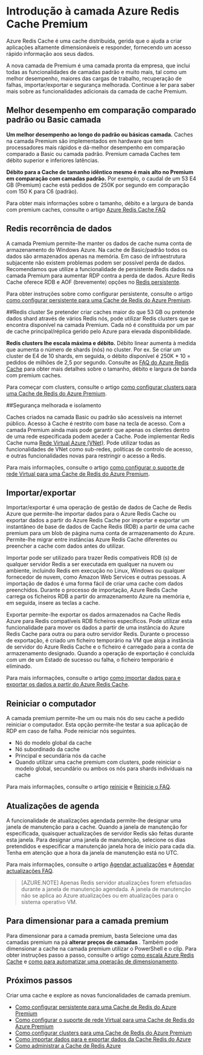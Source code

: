 <properties 
    pageTitle="Introdução à camada Azure Redis Cache Premium | Microsoft Azure" 
    description="Saiba como criar e gerir Redis persistente, Redis clusters VNET suporte e para o seu instâncias de Azure Redis Cache de camadas Premium" 
    services="redis-cache" 
    documentationCenter="" 
    authors="steved0x" 
    manager="douge" 
    editor=""/>

<tags 
    ms.service="cache" 
    ms.workload="tbd" 
    ms.tgt_pltfrm="cache-redis" 
    ms.devlang="na" 
    ms.topic="article" 
    ms.date="09/15/2016" 
    ms.author="sdanie"/>

# <a name="introduction-to-the-azure-redis-cache-premium-tier"></a>Introdução à camada Azure Redis Cache Premium
Azure Redis Cache é uma cache distribuída, gerida que o ajuda a criar aplicações altamente dimensionáveis e responder, fornecendo um acesso rápido informação aos seus dados. 

A nova camada de Premium é uma camada pronta da empresa, que inclui todas as funcionalidades de camadas padrão e muito mais, tal como um melhor desempenho, maiores das cargas de trabalho, recuperação de falhas, importar/exportar e segurança melhorada. Continue a ler para saber mais sobre as funcionalidades adicionais da camada de cache Premium.

## <a name="better-performance-compared-to-standard-or-basic-tier"></a>Melhor desempenho em comparação comparado padrão ou Basic camada
**Um melhor desempenho ao longo do padrão ou básicas camada.** Caches na camada Premium são implementados em hardware que tem processadores mais rápidos e dá-melhor desempenho em comparação comparado a Basic ou camada padrão. Premium camada Caches tem débito superior e inferiores latências. 

**Débito para a Cache de tamanho idêntico mesmo é mais alto no Premium em comparação com camadas padrão.** Por exemplo, o caudal de um 53 E4 GB (Premium) cache está pedidos de 250K por segundo em comparação com 150 K para C6 (padrão).

Para obter mais informações sobre o tamanho, débito e a largura de banda com premium caches, consulte o artigo [Azure Redis Cache FAQ](cache-faq.md#what-redis-cache-offering-and-size-should-i-use)

## <a name="redis-data-persistence"></a>Redis recorrência de dados
A camada Premium permite-lhe manter os dados de cache numa conta de armazenamento do Windows Azure. Na cache de Basic/padrão todos os dados são armazenados apenas na memória. Em caso de infraestrutura subjacente não existem problemas podem ser possível perda de dados. Recomendamos que utilize a funcionalidade de persistente Redis dados na camada Premium para aumentar RDP contra a perda de dados. Azure Redis Cache oferece RDB e AOF (brevemente) opções no [Redis persistente](http://redis.io/topics/persistence). 

Para obter instruções sobre como configurar persistente, consulte o artigo [como configurar persistente para uma Cache de Redis do Azure Premium](cache-how-to-premium-persistence.md).

##<a name="redis-cluster"></a>Redis cluster
Se pretender criar caches maior do que 53 GB ou pretende dados shard através de vários Redis nós, pode utilizar Redis clusters que se encontra disponível na camada Premium. Cada nó é constituída por um par de cache principal/réplica gerido pelo Azure para elevada disponibilidade. 

**Redis clusters lhe escala máxima e débito.** Débito linear aumenta à medida que aumenta o número de shards (nós) no cluster. Por ex. Se criar um cluster de E4 de 10 shards, em seguida, o débito disponível é 250K * 10 = pedidos de milhões de 2,5 por segundo. Consulte as [FAQ do Azure Redis Cache](cache-faq.md#what-redis-cache-offering-and-size-should-i-use) para obter mais detalhes sobre o tamanho, débito e largura de banda com premium caches.

Para começar com clusters, consulte o artigo [como configurar clusters para uma Cache de Redis do Azure Premium](cache-how-to-premium-clustering.md).

##<a name="enhanced-security-and-isolation"></a>Segurança melhorada e isolamento

Caches criados na camada Basic ou padrão são acessíveis na internet público. Acesso à Cache é restrito com base na tecla de acesso. Com a camada Premium ainda mais pode garantir que apenas os clientes dentro de uma rede especificada podem aceder a Cache. Pode implementar Redis Cache numa [Rede Virtual Azure (VNet)](https://azure.microsoft.com/services/virtual-network/). Pode utilizar todas as funcionalidades de VNet como sub-redes, políticas de controlo de acesso, e outras funcionalidades novas para restringir o acesso a Redis.

Para mais informações, consulte o artigo [como configurar o suporte de rede Virtual para uma Cache de Redis do Azure Premium](cache-how-to-premium-vnet.md).

## <a name="importexport"></a>Importar/exportar

Importar/exportar é uma operação de gestão de dados de Cache de Redis Azure que permite-lhe importar dados para o Azure Redis Cache ou exportar dados a partir do Azure Redis Cache por importar e exportar um instantâneo de base de dados de Cache Redis (RDB) a partir de uma cache premium para um blob de página numa conta de armazenamento do Azure. Permite-lhe migrar entre instâncias Azure Redis Cache diferentes ou preencher a cache com dados antes do utilizar.

Importar pode ser utilizado para trazer Redis compatíveis RDB (s) de qualquer servidor Redis a ser executada em qualquer na nuvem ou ambiente, incluindo Redis em execução no Linux, Windows ou qualquer fornecedor de nuvem, como Amazon Web Services e outras pessoas. A importação de dados é uma forma fácil de criar uma cache com dados preenchidos. Durante o processo de importação, Azure Redis Cache carrega os ficheiros RDB a partir do armazenamento Azure na memória e, em seguida, insere as teclas a cache.

Exportar permite-lhe exportar os dados armazenados na Cache Redis Azure para Redis compatíveis RDB ficheiros específicos. Pode utilizar esta funcionalidade para mover os dados a partir de uma instância do Azure Redis Cache para outra ou para outro servidor Redis. Durante o processo de exportação, é criado um ficheiro temporário na VM que aloja a instância de servidor do Azure Redis Cache e o ficheiro é carregado para a conta de armazenamento designado. Quando a operação de exportação é concluída com um de um Estado de sucesso ou falha, o ficheiro temporário é eliminado.

Para mais informações, consulte o artigo [como importar dados para e exportar os dados a partir do Azure Redis Cache](cache-how-to-import-export-data.md).

## <a name="reboot"></a>Reiniciar o computador

A camada premium permite-lhe um ou mais nós do seu cache a pedido reiniciar o computador. Esta opção permite-lhe testar a sua aplicação de RDP em caso de falha. Pode reiniciar nós seguintes.

-   Nó do modelo global da cache
-   Nó subordinado da cache
-   Principal e secundária nós da cache
-   Quando utilizar uma cache premium com clusters, pode reiniciar o modelo global, secundário ou ambos os nós para shards individuais na cache

Para mais informações, consulte o artigo [reinicie](cache-administration.md#reboot) e [Reinicie o FAQ](cache-administration.md#reboot-faq).

## <a name="schedule-updates"></a>Atualizações de agenda

A funcionalidade de atualizações agendada permite-lhe designar uma janela de manutenção para a cache. Quando a janela de manutenção for especificada, quaisquer actualizações de servidor Redis são feitas durante esta janela. Para designar uma janela de manutenção, selecione os dias pretendidos e especificar a manutenção janela hora de início para cada dia. Tenha em atenção que a hora da janela de manutenção está no UTC. 

Para mais informações, consulte o artigo [Agendar actualizações](cache-administration.md#schedule-updates) e [Agendar actualizações FAQ](cache-administration.md#schedule-updates-faq).

>[AZURE.NOTE] Apenas Redis servidor atualizações forem efetuadas durante a janela de manutenção agendada. A janela de manutenção não se aplica ao Azure atualizações ou em atualizações para o sistema operativo VM.

## <a name="to-scale-to-the-premium-tier"></a>Para dimensionar para a camada premium

Para dimensionar para a camada premium, basta Selecione uma das camadas premium na pá **alterar preços de camadas** . Também pode dimensionar a cache na camada premium utilizar o PowerShell e o clip. Para obter instruções passo a passo, consulte o artigo [como escala Azure Redis Cache](cache-how-to-scale.md) e [como para automatizar uma operação de dimensionamento](cache-how-to-scale.md#how-to-automate-a-scaling-operation).

## <a name="next-steps"></a>Próximos passos

Criar uma cache e explore as novas funcionalidades de camada premium.

-   [Como configurar persistente para uma Cache de Redis do Azure Premium](cache-how-to-premium-persistence.md)
-   [Como configurar o suporte de rede Virtual para uma Cache de Redis do Azure Premium](cache-how-to-premium-vnet.md)
-   [Como configurar clusters para uma Cache de Redis do Azure Premium](cache-how-to-premium-clustering.md)
-   [Como importar dados para e exportar dados da Cache Redis do Azure](cache-how-to-import-export-data.md)
-   [Como administrar a Cache de Redis Azure](cache-administration.md)
  


